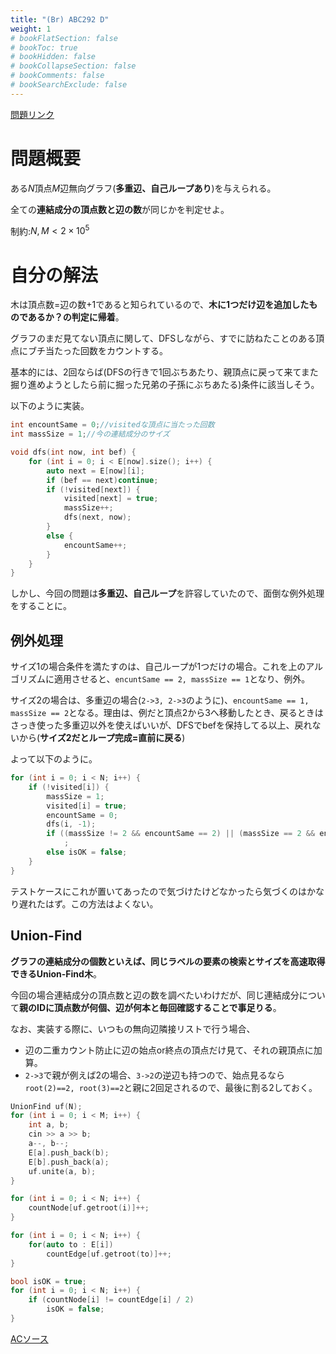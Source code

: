 ```yaml
---
title: "(Br) ABC292 D"
weight: 1
# bookFlatSection: false
# bookToc: true
# bookHidden: false
# bookCollapseSection: false
# bookComments: false
# bookSearchExclude: false
---
```


[問題リンク](https://atcoder.jp/contests/abc292/tasks/abc292_d)

# 問題概要

ある$N$頂点$M$辺無向グラフ(**多重辺、自己ループあり**)を与えられる。

全ての**連結成分の頂点数と辺の数**が同じかを判定せよ。

制約:$N, M < 2 \times 10^5$

# 自分の解法

木は頂点数=辺の数+1であると知られているので、**木に1つだけ辺を追加したものであるか？の判定に帰着**。

グラフのまだ見てない頂点に関して、DFSしながら、すでに訪ねたことのある頂点にブチ当たった回数をカウントする。

基本的には、2回ならば(DFSの行きで1回ぶちあたり、親頂点に戻って来てまた掘り進めようとしたら前に掘った兄弟の子孫にぶちあたる)条件に該当しそう。

以下のように実装。

```cpp
int encountSame = 0;//visitedな頂点に当たった回数
int massSize = 1;//今の連結成分のサイズ

void dfs(int now, int bef) {
	for (int i = 0; i < E[now].size(); i++) {
		auto next = E[now][i];
		if (bef == next)continue;
		if (!visited[next]) {
			visited[next] = true;
			massSize++;
			dfs(next, now);
		}
		else {
			encountSame++;
		}
	}
}
```

しかし、今回の問題は**多重辺、自己ループ**を許容していたので、面倒な例外処理をすることに。

## 例外処理

サイズ1の場合条件を満たすのは、自己ループが1つだけの場合。これを上のアルゴリズムに適用させると、`encuntSame == 2, massSize == 1`となり、例外。

サイズ2の場合は、多重辺の場合(`2->3, 2->3`のように)、`encountSame == 1, massSize == 2`となる。理由は、例だと頂点2から3へ移動したとき、戻るときはさっき使った多重辺以外を使えばいいが、DFSでbefを保持してる以上、戻れないから(**サイズ2だとループ完成=直前に戻る**)

よって以下のように。

```cpp
for (int i = 0; i < N; i++) {
	if (!visited[i]) {
		massSize = 1;
		visited[i] = true;
		encountSame = 0;
		dfs(i, -1);
		if ((massSize != 2 && encountSame == 2) || (massSize == 2 && encountSame == 1))
			;
		else isOK = false;
	}
}
```

テストケースにこれが置いてあったので気づけたけどなかったら気づくのはかなり遅れたはず。この方法はよくない。

## Union-Find

**グラフの連結成分の個数といえば、同じラベルの要素の検索とサイズを高速取得できるUnion-Find木**。

今回の場合連結成分の頂点数と辺の数を調べたいわけだが、同じ連結成分について**親のIDに頂点数が何個、辺が何本と毎回確認することで事足りる**。

なお、実装する際に、いつもの無向辺隣接リストで行う場合、

- 辺の二重カウント防止に辺の始点or終点の頂点だけ見て、それの親頂点に加算。
- `2->3`で親が例えば2の場合、`3->2`の逆辺も持つので、始点見るなら`root(2)==2, root(3)==2`と親に2回足されるので、最後に割る2しておく。

```cpp
UnionFind uf(N);
for (int i = 0; i < M; i++) {
	int a, b;
	cin >> a >> b;
	a--, b--;
	E[a].push_back(b);
	E[b].push_back(a);
	uf.unite(a, b);
}

for (int i = 0; i < N; i++) {
	countNode[uf.getroot(i)]++;
}

for (int i = 0; i < N; i++) {
	for(auto to : E[i])
		countEdge[uf.getroot(to)]++;
}

bool isOK = true;
for (int i = 0; i < N; i++) {
	if (countNode[i] != countEdge[i] / 2)
		isOK = false;
}
```

[ACソース](https://atcoder.jp/contests/abc292/submissions/39545335)